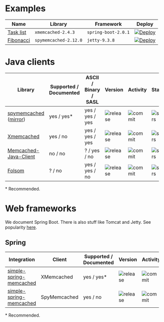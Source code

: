 # Examples

| Name | Library | Framework | Deploy |
| ---  | ---     | ---       | ---    |
| [Task list](https://github.com/memcachier/examples-spring-boot) | `xmemcached-2.4.3` | `spring-boot-2.0.1` | [![Deploy](https://www.herokucdn.com/deploy/button.png)](https://heroku.com/deploy?template=http://github.com/memcachier/examples-spring-boot) |
| [Fibonacci](https://github.com/memcachier/examples-java) | `spymemcached-2.12.0` | `jetty-9.3.8` | [![Deploy](https://www.herokucdn.com/deploy/button.png)](https://heroku.com/deploy?template=http://github.com/memcachier/examples-java) |

# Java clients

| Library | Supported / Documented | ASCII / Binary / SASL | Version | Activity | Stars |
| ---     | ---                    | ---           | ---     | ---      | ---   |
| [spymemcached](https://github.com/dustin/java-memcached-client) ([mirror](https://github.com/couchbase/spymemcached)) | yes / yes\* | yes / yes / yes |  ![release](https://img.shields.io/maven-central/v/net.spy/spymemcached.svg?maxAge=3600) | ![commit](https://img.shields.io/github/last-commit/dustin/java-memcached-client/master.svg?maxAge=3600) | ![stars](https://img.shields.io/github/stars/dustin/java-memcached-client.svg?style=social&maxAge=3600) |
| [Xmemcached](https://github.com/killme2008/xmemcached) | yes / no | yes / yes / yes |  ![release](https://img.shields.io/maven-central/v/com.googlecode.xmemcached/xmemcached.svg?maxAge=3600) | ![commit](https://img.shields.io/github/last-commit/killme2008/xmemcached/master.svg?maxAge=3600) | ![stars](https://img.shields.io/github/stars/killme2008/xmemcached.svg?style=social&maxAge=3600) |
| [Memcached-Java-Client](https://github.com/gwhalin/Memcached-Java-Client) | no / no | ? / yes / no |  ![release](https://img.shields.io/maven-central/v/com.whalin/Memcached-Java-Client.svg?maxAge=3600) | ![commit](https://img.shields.io/github/last-commit/gwhalin/Memcached-Java-Client/master.svg?maxAge=3600) | ![stars](https://img.shields.io/github/stars/gwhalin/Memcached-Java-Client.svg?style=social&maxAge=3600) |
| [Folsom](https://github.com/spotify/folsom) | ? / no | yes / yes / no |  ![release](https://img.shields.io/maven-central/v/com.spotify/folsom.svg?maxAge=3600) | ![commit](https://img.shields.io/github/last-commit/spotify/folsom.svg?maxAge=3600) | ![stars](https://img.shields.io/github/stars/spotify/folsom.svg?style=social&maxAge=3600) |

\* Recommended.  

# Web frameworks

We document Spring Boot. There is also stuff like Tomcat and Jetty. See popularity
[here](http://www.timqian.com/star-history/#spring-projects/spring-boot&perwendel/spark&eclipse/jetty.project&apache/tomcat&spring-projects/spring-framework).

## Spring

| Integration | Client | Supported / Documented | Version | Activity | Stars |
| ---                | ---    | ---                    | ---     | ---      | ---   |
| [simple-spring-memcached](https://github.com/ragnor/simple-spring-memcached) | XMemcached | yes / yes* | ![release](https://img.shields.io/maven-central/v/com.google.code.simple-spring-memcached/xmemcached-provider.svg?maxAge=3600) | ![commit](https://img.shields.io/github/last-commit/ragnor/simple-spring-memcached/master.svg?maxAge=3600) | ![stars](https://img.shields.io/github/stars/ragnor/simple-spring-memcached.svg?style=social&maxAge=3600) |
| [simple-spring-memcached](https://github.com/ragnor/simple-spring-memcached) | SpyMemcached | yes / no | ![release](https://img.shields.io/maven-central/v/com.google.code.simple-spring-memcached/spymemcached-provider.svg?maxAge=3600) | ![commit](https://img.shields.io/github/last-commit/ragnor/simple-spring-memcached/master.svg?maxAge=3600) | ![stars](https://img.shields.io/github/stars/ragnor/simple-spring-memcached.svg?style=social&maxAge=3600) |

\* Recommended.  
